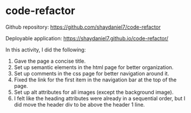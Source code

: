 # code-refactor
Github repository:
https://github.com/shaydaniel7/code-refactor

Deployable application:
https://shaydaniel7.github.io/code-refactor/

In this activity, I did the following:
1. Gave the page a concise title.
2. Set up semantic elements in the html page for better organization.
3. Set up comments in the css page for better navigation around it.
4. Fixed the link for the first item in the navigation bar at the top of the page.
5. Set up alt attributes for all images (except the background image).
6. I felt like the heading attributes were already in a sequential order, but I did move the header div to be above the header 1 line.